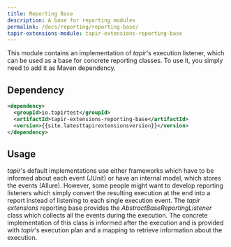 ```yaml
---
title: Reporting Base
description: A base for reporting modules
permalink: /docs/reporting/reporting-base/
tapir-extensions-module: tapir-extensions-reporting-base
---
```


This module contains an implementation of *tapir*'s execution listener, which can be used as a base for concrete reporting classes. To use it, you simply need to add it as Maven dependency.

## Dependency

``` xml
<dependency>
  <groupId>io.tapirtest</groupId>
  <artifactId>tapir-extensions-reporting-base</artifactId>
  <version>{{site.latesttapirextensionsversion}}</version>
</dependency>
```

## Usage

*tapir*'s default implementations use either frameworks which have to be informed about each event (JUnit) or have an internal model, which stores the events (Allure). However, some people might want to develop reporting listeners which simply convert the resulting execution at the end into a report instead of listening to each single execution event. The *tapir extensions* reporting base provides the *AbstractBaseReportingListener* class which collects all the events during the execution. The concrete implementation of this class is informed after the execution and is provided with *tapir*'s execution plan and a mapping to retrieve information about the execution.
